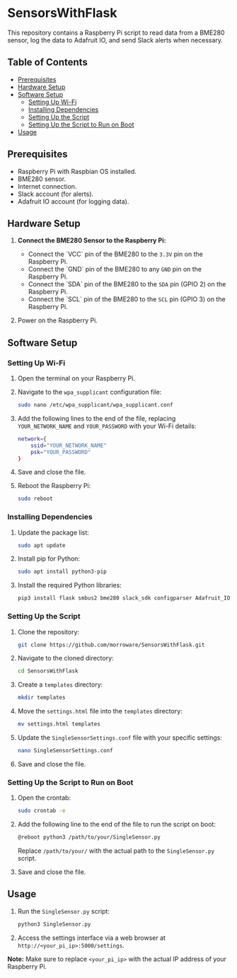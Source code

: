 # SensorsWithFlask

This repository contains a Raspberry Pi script to read data from a BME280 sensor, log the data to Adafruit IO, and send Slack alerts when necessary.

## Table of Contents

- [Prerequisites](#prerequisites)
- [Hardware Setup](#hardware-setup)
- [Software Setup](#software-setup)
  - [Setting Up Wi-Fi](#setting-up-wi-fi)
  - [Installing Dependencies](#installing-dependencies)
  - [Setting Up the Script](#setting-up-the-script)
  - [Setting Up the Script to Run on Boot](#setting-up-the-script-to-run-on-boot)
- [Usage](#usage)

## Prerequisites

- Raspberry Pi with Raspbian OS installed.
- BME280 sensor.
- Internet connection.
- Slack account (for alerts).
- Adafruit IO account (for logging data).

## Hardware Setup

1. **Connect the BME280 Sensor to the Raspberry Pi:**
   - Connect the \`VCC\` pin of the BME280 to the `3.3V` pin on the Raspberry Pi.
   - Connect the \`GND\` pin of the BME280 to any `GND` pin on the Raspberry Pi.
   - Connect the \`SDA\` pin of the BME280 to the `SDA` pin (GPIO 2) on the Raspberry Pi.
   - Connect the \`SCL\` pin of the BME280 to the `SCL` pin (GPIO 3) on the Raspberry Pi.

2. Power on the Raspberry Pi.

## Software Setup

### Setting Up Wi-Fi

1. Open the terminal on your Raspberry Pi.
2. Navigate to the `wpa_supplicant` configuration file:

   ```bash
   sudo nano /etc/wpa_supplicant/wpa_supplicant.conf
   ```

3. Add the following lines to the end of the file, replacing `YOUR_NETWORK_NAME` and `YOUR_PASSWORD` with your Wi-Fi details:

   ```bash
   network={
       ssid="YOUR_NETWORK_NAME"
       psk="YOUR_PASSWORD"
   }
   ```

4. Save and close the file.
5. Reboot the Raspberry Pi:

   ```bash
   sudo reboot
   ```

### Installing Dependencies

1. Update the package list:

   ```bash
   sudo apt update
   ```

2. Install pip for Python:

   ```bash
   sudo apt install python3-pip
   ```

3. Install the required Python libraries:

   ```bash
   pip3 install flask smbus2 bme280 slack_sdk configparser Adafruit_IO
   ```

### Setting Up the Script

1. Clone the repository:

   ```bash
   git clone https://github.com/morroware/SensorsWithFlask.git
   ```

2. Navigate to the cloned directory:

   ```bash
   cd SensorsWithFlask
   ```

3. Create a `templates` directory:

   ```bash
   mkdir templates
   ```

4. Move the `settings.html` file into the `templates` directory:

   ```bash
   mv settings.html templates
   ```

5. Update the `SingleSensorSettings.conf` file with your specific settings:

   ```bash
   nano SingleSensorSettings.conf
   ```

6. Save and close the file.

### Setting Up the Script to Run on Boot

1. Open the crontab:

   ```bash
   sudo crontab -e
   ```

2. Add the following line to the end of the file to run the script on boot:

   ```bash
   @reboot python3 /path/to/your/SingleSensor.py
   ```

   Replace `/path/to/your/` with the actual path to the `SingleSensor.py` script.

3. Save and close the file.

## Usage

1. Run the `SingleSensor.py` script:

   ```bash
   python3 SingleSensor.py
   ```

2. Access the settings interface via a web browser at `http://<your_pi_ip>:5000/settings`.

**Note:** Make sure to replace `<your_pi_ip>` with the actual IP address of your Raspberry Pi.
